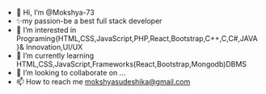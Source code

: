- 👋 Hi, I’m @Mokshya-73
- ✨my passion-be a best full stack developer
- 👀 I’m interested in Programing{HTML,CSS,JavaScript,PHP,React,Bootstrap,C++,C,C#,JAVA}& Innovation,UI/UX
- 🌱 I’m currently learning HTML,CSS,JavaScript,Frameworks(React,Bootstrap,Mongodb)DBMS
- 💞️ I’m looking to collaborate on ...
- 📫 How to reach me mokshyasudeshika@gmail.com

<!---
Mokshya-73/Mokshya-73 is a ✨ special ✨ repository because its `README.md` (this file) appears on your GitHub profile.
You can click the Preview link to take a look at your changes.
--->
